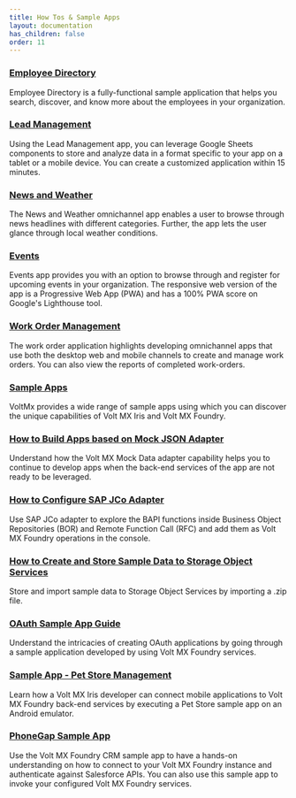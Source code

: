 ```yaml
---
title: How Tos & Sample Apps 
layout: documentation
has_children: false
order: 11
---
```


### [Employee Directory](https://marketplace.kony.com/items/events)
Employee Directory is a fully-functional sample application that helps you search, discover, and know more about the employees in your organization.

### [Lead Management](https://marketplace.kony.com/items/lead-management)
Using the Lead Management app, you can leverage Google Sheets components to store and analyze data in a format specific to your app on a tablet or a mobile device. You can create a customized application within 15 minutes.

### [News and Weather](https://marketplace.kony.com/items/news-and-weather)
The News and Weather omnichannel app enables a user to browse through news headlines with different categories. Further, the app lets the user glance through local weather conditions.

### [Events](https://marketplace.kony.com/items/events)
Events app provides you with an option to browse through and register for upcoming events in your organization. The responsive web version of the app is a Progressive Web App (PWA) and has a 100% PWA score on Google's Lighthouse tool.

### [Work Order Management](https://marketplace.kony.com/items/work-order-management)
The work order application highlights developing omnichannel apps that use both the desktop web and mobile channels to create and manage work orders. You can also view the reports of completed work-orders.

### [Sample Apps](https://support.hcltechsw.com/csm?sys_kb_id=275b69d61b239054a2f48661cd4bcbc2&id=kb_article_view&sysparm_rank=3&sysparm_tsqueryId=bb4283881b17e41ca2f48661cd4bcb2e)
VoltMx provides a wide range of sample apps using which you can discover the unique capabilities of Volt MX Iris and Volt MX Foundry.

### [How to Build Apps based on Mock JSON Adapter](Foundry/voltmx_foundry_user_guide/Content/MockData_Adapter.html)
Understand how the Volt MX Mock Data adapter capability helps you to continue to develop apps when the back-end services of the app are not ready to be leveraged.

### [How to Configure SAP JCo Adapter](Foundry/voltmx_foundry_user_guide/Content/SAP_JCO.html)
Use SAP JCo adapter to explore the BAPI functions inside Business Object Repositories (BOR) and Remote Function Call (RFC) and add them as Volt MX Foundry operations in the console.

### [How to Create and Store Sample Data to Storage Object Services](Foundry/voltmx_foundry_user_guide/Content/ObjectsServices/Storage_ObjectServices.html)
Store and import sample data to Storage Object Services by importing a .zip file.

### [OAuth Sample App Guide](Foundry/KF_Services_OAuth_Sample/Content/KF_Services_OAuth_Sample.html)
Understand the intricacies of creating OAuth applications by going through a sample application developed by using Volt MX Foundry services.

### [Sample App - Pet Store Management](Foundry/petstore_management_app/Content/PetStoreHomepage.html)
Learn how a Volt MX Iris developer can connect mobile applications to Volt MX Foundry back-end services by executing a Pet Store sample app on an Android emulator.

### [PhoneGap Sample App](Foundry/voltmx_foundry_crm_quick_start_guide/Content/homepage.html)
Use the Volt MX Foundry CRM sample app to have a hands-on understanding on how to connect to your Volt MX Foundry instance and authenticate against Salesforce APIs. You can also use this sample app to invoke your configured Volt MX Foundry services.
